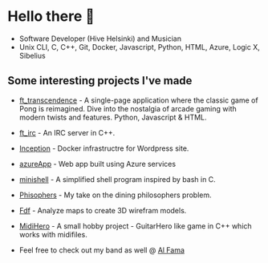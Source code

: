 # Hello there 👋

- Software Developer (Hive Helsinki) and Musician
- Unix CLI, C, C++, Git, Docker, Javascript, Python, HTML, Azure, Logic X, Sibelius

## Some interesting projects I've made
- [ft_transcendence](https://github.com/AxelBadam/ft_transcendence) - A single-page application where the classic game of Pong is reimagined. Dive into the nostalgia of arcade gaming with modern twists and features. Python, Javascript & HTML.
- [ft_irc](https://github.com/AxelBadam/ft_ircW) - An IRC server in C++.
- [Inception](https://github.com/AxelBadam/Inception) - Docker infrastructre for Wordpress site.
- [azureApp](https://github.com/AxelBadam/azureApp) - Web app built using Azure services
- [minishell](https://github.com/AxelBadam/minishell) - A simplified shell program inspired by bash in C.
- [Phisophers](https://github.com/AxelBadam/Philosophers) - My take on the dining philosophers problem.
- [Fdf](https://github.com/AxelBadam/FdF) - Analyze maps to create 3D wirefram models.
- [MidiHero](https://github.com/AxelBadam/MidiHero) - A small hobby project - GuitarHero like game in C++ which works with midifiles.

- Feel free to check out my band as well @ [Al Fama](https://open.spotify.com/artist/3LfpfHFxoLRNQkiHnVVp9M?si=ow9zBc1fQY6lIzvyahxoUw)
